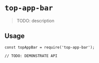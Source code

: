 # `top-app-bar`

> TODO: description

## Usage

```
const topAppBar = require('top-app-bar');

// TODO: DEMONSTRATE API
```
